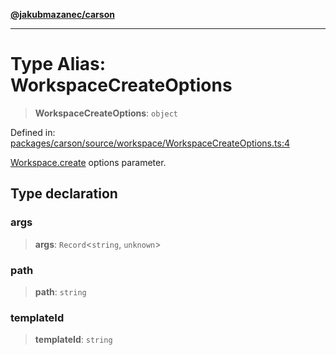 [**@jakubmazanec/carson**](../README.md)

---

# Type Alias: WorkspaceCreateOptions

> **WorkspaceCreateOptions**: `object`

Defined in:
[packages/carson/source/workspace/WorkspaceCreateOptions.ts:4](https://github.com/jakubmazanec/tools/blob/adfe44f908094c1d1cdf19837842b33066bbd9d7/packages/carson/source/workspace/WorkspaceCreateOptions.ts#L4)

[Workspace.create](../classes/Workspace.md#create) options parameter.

## Type declaration

### args

> **args**: `Record`\<`string`, `unknown`\>

### path

> **path**: `string`

### templateId

> **templateId**: `string`
